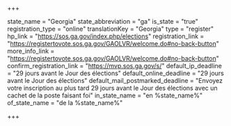 +++

state_name = "Georgia"
state_abbreviation = "ga"
is_state = "true"
registration_type = "online"
translationKey = "Georgia"
type = "register"
hp_link = "https://sos.ga.gov/index.php/elections"
registration_link = "https://registertovote.sos.ga.gov/GAOLVR/welcome.do#no-back-button"
more_info_link = "https://registertovote.sos.ga.gov/GAOLVR/welcome.do#no-back-button"
confirm_registration_link = "https://mvp.sos.ga.gov/s/"
default_ip_deadline = "29 jours avant le Jour des élections"
default_online_deadline = "29 jours avant le Jour des élections"
default_mail_postmarked_deadline = "Envoyez votre inscription au plus tard 29 jours avant le Jour des élections avec un cachet de la poste faisant foi"
in_state_name = "en %state_name%"
of_state_name = "de la %state_name%"

+++